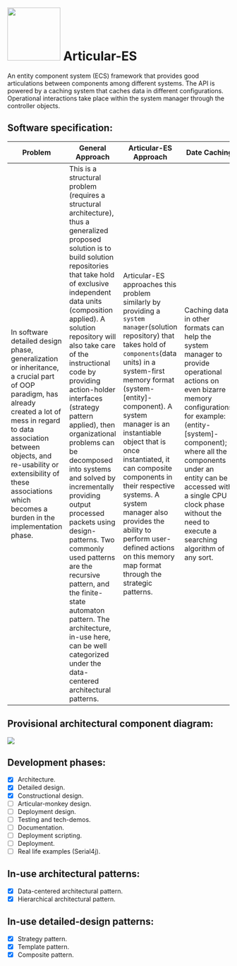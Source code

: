 # <img src="https://github.com/Software-Hardware-Codesign/Articular-ES/assets/60224159/6d7d9ff3-60f9-476e-85aa-686ca4330b7f" width=120 height=120/> Articular-ES
An entity component system (ECS) framework that provides good articulations between components
among different systems. The API is powered by a caching system that caches data in different
configurations. Operational interactions take place within the system manager through the controller
objects.

## Software specification:

| Problem                                                                                                                                                                                                                                                                                        | General Approach                                                                                                                                                                                                                                                                                                                                                                                                                                                                                                                                                                                                                                                                                                 | Articular-ES Approach                                                                                                                                                                                                                                                                                                                                                                                                                                                            | Date Caching                                                                                                                                                                                                                                                                                                                    | Articular-monkey                                                                                                                                                              | 
|------------------------------------------------------------------------------------------------------------------------------------------------------------------------------------------------------------------------------------------------------------------------------------------------|------------------------------------------------------------------------------------------------------------------------------------------------------------------------------------------------------------------------------------------------------------------------------------------------------------------------------------------------------------------------------------------------------------------------------------------------------------------------------------------------------------------------------------------------------------------------------------------------------------------------------------------------------------------------------------------------------------------|----------------------------------------------------------------------------------------------------------------------------------------------------------------------------------------------------------------------------------------------------------------------------------------------------------------------------------------------------------------------------------------------------------------------------------------------------------------------------------|---------------------------------------------------------------------------------------------------------------------------------------------------------------------------------------------------------------------------------------------------------------------------------------------------------------------------------|-------------------------------------------------------------------------------------------------------------------------------------------------------------------------------|
| In software detailed design phase, generalization or inheritance, a crucial part of OOP paradigm, has already created a lot of mess in regard to data association between objects, and re-usability or extensibility of these associations which becomes a burden in the implementation phase. | This is a structural problem (requires a structural architecture), thus a generalized proposed solution is to build solution repositories that take hold of exclusive independent data units (composition applied). A solution repository will also take care of the instructional code by providing action-holder interfaces (strategy pattern applied), then organizational problems can be decomposed into systems and solved by incrementally providing output processed packets using design-patterns. Two commonly used patterns are the recursive pattern, and the finite-state automaton pattern. The architecture, in-use here, can be well categorized under the data-centered architectural patterns. | Articular-ES approaches this problem similarly by providing a `system manager`(solution repository) that takes hold of `components`(data units) in a system-first memory format (system-[entity]-component). A system manager is an instantiable object that is once instantiated, it can composite components in their respective systems. A system manager also provides the ability to perform user-defined actions on this memory map format through the strategic patterns. | Caching data in other formats can help the system manager to provide operational actions on even bizarre memory configurations, for example: (entity-[system]-component); where all the components under an entity can be accessed with a single CPU clock phase without the need to execute a searching algorithm of any sort. | Articular-ES is a generalized architectural API. Specializations can be implemented easily bearing in mind the pros and weaknesses. Articular-monkey is a WIP specialization. |

## Provisional architectural component diagram:
<img src="https://github.com/Software-Hardware-Codesign/Articular-ES/blob/master/.assets/component-interface-design.svg"/>

## Development phases: 
- [x] Architecture.
- [x] Detailed design.
- [x] Constructional design.
- [ ] Articular-monkey design.
- [ ] Deployment design.
- [ ] Testing and tech-demos.
- [ ] Documentation.
- [ ] Deployment scripting.
- [ ] Deployment.
- [ ] Real life examples (Serial4j).

## In-use architectural patterns: 
- [x] Data-centered architectural pattern.
- [x] Hierarchical architectural pattern.

## In-use detailed-design patterns:
- [x] Strategy pattern.
- [x] Template pattern.
- [x] Composite pattern.
